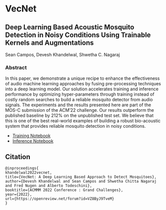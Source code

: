 # VecNet

## Deep Learning Based Acoustic Mosquito Detection in Noisy Conditions Using Trainable Kernels and Augmentations

Sean Campos, Devesh Khandelwal, Shwetha C. Nagaraj

### Abstract

In this paper, we demonstrate a unique recipe to enhance the effectiveness of audio machine learning approaches by fusing pre-processing techniques into a deep learning model. Our solution accelerates training and inference performance by optimizing hyper-parameters through training instead of costly random searches to build a reliable mosquito detector from audio signals. The experiments and the results presented here are part of the MOS-C submission of the ACM’22 challenge. Our results outperform the published baseline by 212% on the unpublished test set. We believe that this is one of the best real-world examples of building a robust bio-acoustic system that provides reliable mosquito detection in noisy conditions.



* [Training Notebook](./notebooks/VecNet.ipynb)
* [Inference Notebook](./notebooks/VecNet-predict.ipynb)


## Citation

```
@inproceedings{
khandelwal2022vecnet,
title={VecNet: A Deep Learning Based Approach to Detect Mosquitoes},
author={Devesh Khandelwal and Sean Campos and Shwetha Chitta Nagaraj and Fred Nugen and Alberto Todeschini},
booktitle={ACMMM 2022 Conference : Grand Challenges},
year={2022},
url={https://openreview.net/forum?id=VZ8ByJ9TveM}
}
```

